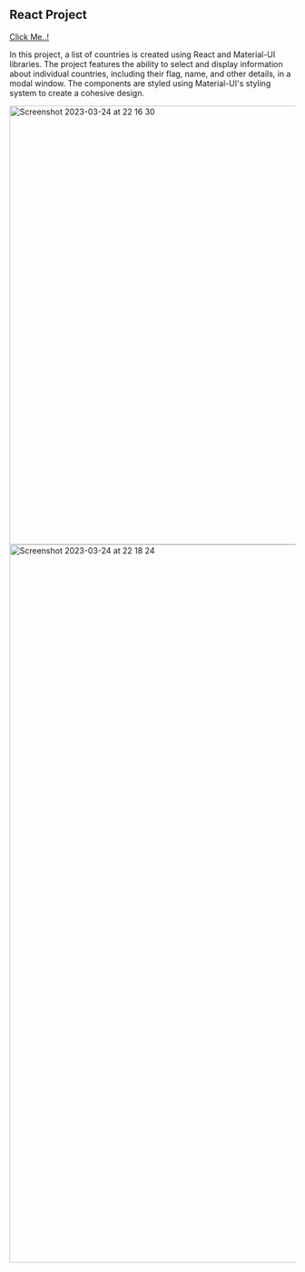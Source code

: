 ## React Project

[Click Me..!](https://countries-homework-ja1h.vercel.app)

In this project, a list of countries is created using React and Material-UI libraries. The project features the ability to select and display information about individual countries, including their flag, name, and other details, in a modal window. The components are styled using Material-UI's styling system to create a cohesive design.

<img width="774" alt="Screenshot 2023-03-24 at 22 16 30" src="https://user-images.githubusercontent.com/101603320/227643064-384948d6-495d-44df-9583-852b8f58adc4.png">

<img width="1266" alt="Screenshot 2023-03-24 at 22 18 24" src="https://user-images.githubusercontent.com/101603320/227643331-6d487845-41c6-4132-a57c-6cf33d5057d7.png">






